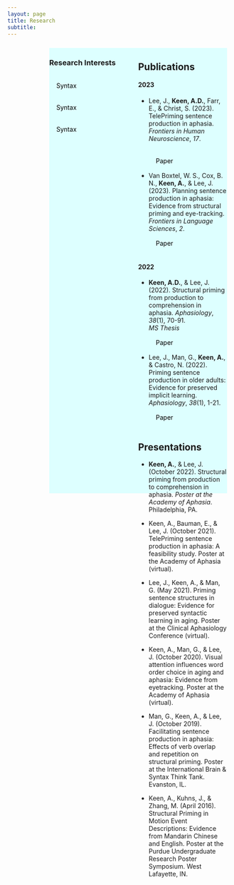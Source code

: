 ```yaml
---
layout: page
title: Research
subtitle: 
---
```

<!--https://talk.jekyllrb.com/t/create-columns-using-markdown-or-html-or-css/2139-->

<style>
.container {
    position: relative;
    padding: 10px;
    top: 0px;
    right: 0;
    left: 0;
    height: 1200px;
}
.content {
    border: 1px solid #000;
    height:700px;
    padding: 10px;
    margin-left: 200px;
}
.sidebar {
    position: relative;
    top:0; bottom:0; left:0;
    float: right;
    width: 200px;
    height: 1000px;
    background: #dff;
}
.sidebar a {
    display: block;
    color: black;
    padding: 16px;
    text-decoration: none;
}
.sidebar a.active {
    background-color: #04AA6D;
    color: white;
}
.sidebar a:hover:not(.active) {
    background-color: #555;
    color: white;
}
@media screen and (max-width: 700px) {
    .sidebar {
        width: 100%;
        height: auto;
        position: relative;
    }
    .sidebar a {float: left;}
}
</style>
<div class="container">
    <div class="sidebar">

## Publications
#### 2023
* Lee, J., **Keen, A.D.**, Farr, E., & Christ, S. (2023). TelePriming sentence production in aphasia. *Frontiers in Human Neuroscience*, *17*.  
    &nbsp;[Paper](https://doi.org/10.3389/fnhum.2023.1274620)
* Van Boxtel, W. S., Cox, B. N., **Keen, A.**, & Lee, J. (2023). Planning sentence production in aphasia: Evidence from structural priming and eye-tracking. *Frontiers in Language Sciences*, *2*.  
    [Paper](https://doi.org/10.3389/flang.2023.1175579)

#### 2022
* **Keen, A.D.**, & Lee, J. (2022). Structural priming from production to comprehension in aphasia. *Aphasiology*, *38*(1), 70-91.  
*MS Thesis*  
    [Paper](https://doi.org/10.1080/02687038.2022.2159314)
* Lee, J., Man, G., **Keen, A.**, & Castro, N. (2022). Priming sentence production in older adults: Evidence for preserved implicit learning. *Aphasiology*, *38*(1), 1-21.  
    [Paper](https://doi.org/10.1080/02687038.2022.2153326)

## Presentations
* **Keen, A.**, & Lee, J. (October 2022). Structural priming from production to comprehension in aphasia. *Poster at the Academy of Aphasia*. Philadelphia, PA.
* Keen, A., Bauman, E., & Lee, J. (October 2021). TelePriming sentence production in aphasia: A feasibility study. Poster at the Academy of Aphasia (virtual).
* Lee, J., Keen, A., & Man, G. (May 2021). Priming sentence structures in dialogue: Evidence for preserved syntactic learning in aging. Poster at the Clinical Aphasiology Conference (virtual).
* Keen, A., Man, G., & Lee, J. (October 2020). Visual attention influences word order choice in aging and aphasia: Evidence from eyetracking. Poster at the Academy of Aphasia (virtual).
* Man, G., Keen, A., & Lee, J. (October 2019). Facilitating sentence production in aphasia: Effects of verb overlap and repetition on structural priming. Poster at the International Brain & Syntax Think Tank. Evanston, IL.
* Keen, A., Kuhns, J., & Zhang, M. (April 2016). Structural Priming in Motion Event Descriptions: Evidence from Mandarin Chinese and English. Poster at the Purdue Undergraduate Research Poster Symposium. West Lafayette, IN.

    </div>
    <div class="sidebar">
        <h3>Research Interests</h3>
        <a href="#">Syntax</a>
        <a href="#">Syntax</a>
        <a href="#">Syntax</a>
    </div>
</div>
